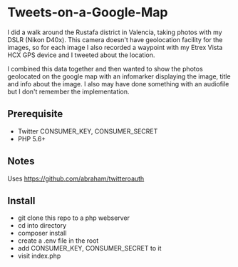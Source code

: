 # Tweets-on-a-Google-Map

I did a walk around the Rustafa district in Valencia, taking photos with my DSLR (Nikon D40x). This camera doesn't have geolocation facility for the images, so for each image I also recorded a waypoint with my Etrex Vista HCX GPS device and I tweeted about the location. 

I combined this data together and then wanted to show the photos geolocated on the google map with an infomarker displaying the image, title and info about the image. I also may have done something with an audiofile but I don't remember the implementation.

## Prerequisite

- Twitter CONSUMER_KEY, CONSUMER_SECRET
- PHP 5.6+

## Notes

Uses https://github.com/abraham/twitteroauth

## Install

- git clone this repo to a php webserver
- cd into directory
- composer install
- create a .env file in the root
- add CONSUMER_KEY, CONSUMER_SECRET to it
- visit index.php

